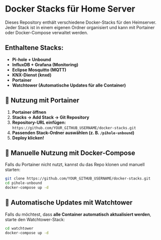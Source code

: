 # Docker Stacks für Home Server

Dieses Repository enthält verschiedene Docker-Stacks für den Heimserver.
Jeder Stack ist in einem eigenen Ordner organisiert und kann mit Portainer oder Docker-Compose verwaltet werden.

## Enthaltene Stacks:
- **Pi-hole + Unbound**
- **InfluxDB + Grafana (Monitoring)**
- **Eclipse Mosquitto (MQTT)**
- **KNX-Dienst (knxd)**
- **Portainer**
- **Watchtower (Automatische Updates für alle Container)**

## 📌 Nutzung mit Portainer
1. **Portainer öffnen**
2. **Stacks → Add Stack → Git Repository**
3. **Repository-URL einfügen:**
   `https://github.com/YOUR_GITHUB_USERNAME/docker-stacks.git`
4. **Passenden Stack-Ordner auswählen (z. B. `/pihole-unbound`)**
5. **Deploy klicken!**

## 📌 Manuelle Nutzung mit Docker-Compose
Falls du Portainer nicht nutzt, kannst du das Repo klonen und manuell starten:

```bash
git clone https://github.com/YOUR_GITHUB_USERNAME/docker-stacks.git
cd pihole-unbound
docker-compose up -d
```

## 🔄 Automatische Updates mit Watchtower
Falls du möchtest, dass **alle Container automatisch aktualisiert werden**, starte den Watchtower-Stack:

```bash
cd watchtower
docker-compose up -d
```
